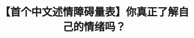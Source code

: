 ---
title: 【首个中文述情障碍量表】你真正了解自己的情绪吗？
tags: [孤独症谱系, 孤独, 孤独症, AS, ASD, Aspie]
color: warning
description: 从前​认为情绪不理性，不重要。这几年才发现，情绪和身体才是最忠实的伙伴​。哪怕不愿意去面对情绪，它们也会诚实的告诉你，哪些事情对你好，哪些对你坏。现在，当自己的情绪跳出来的时候，我学会了珍惜，并感谢潜意识的我​。
external_url: http://mp.weixin.qq.com/s?__biz=MzIyMzgyMjY5NQ==&amp;mid=2247484022&amp;idx=1&amp;sn=f088cdb2e239aa9db799fbce6aa3315a&amp;chksm=e819147edf6e9d68bacba837b28679c97f2b3fdb8be199949d93ee397d143d0eae5b46fab7ec&amp;scene=27#wechat_redirect
---
